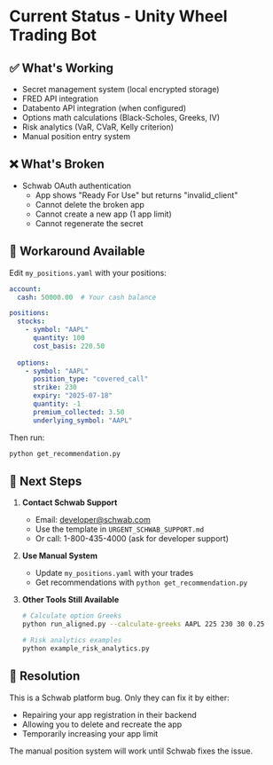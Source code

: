 # Current Status - Unity Wheel Trading Bot

## ✅ What's Working
- Secret management system (local encrypted storage)
- FRED API integration  
- Databento API integration (when configured)
- Options math calculations (Black-Scholes, Greeks, IV)
- Risk analytics (VaR, CVaR, Kelly criterion)
- Manual position entry system

## ❌ What's Broken
- Schwab OAuth authentication
  - App shows "Ready For Use" but returns "invalid_client"
  - Cannot delete the broken app
  - Cannot create a new app (1 app limit)
  - Cannot regenerate the secret

## 🔧 Workaround Available

Edit `my_positions.yaml` with your positions:
```yaml
account:
  cash: 50000.00  # Your cash balance

positions:
  stocks:
    - symbol: "AAPL"
      quantity: 100
      cost_basis: 220.50
  
  options:
    - symbol: "AAPL"
      position_type: "covered_call"
      strike: 230
      expiry: "2025-07-18"
      quantity: -1
      premium_collected: 3.50
      underlying_symbol: "AAPL"
```

Then run:
```bash
python get_recommendation.py
```

## 📧 Next Steps

1. **Contact Schwab Support**
   - Email: developer@schwab.com
   - Use the template in `URGENT_SCHWAB_SUPPORT.md`
   - Or call: 1-800-435-4000 (ask for developer support)

2. **Use Manual System**
   - Update `my_positions.yaml` with your trades
   - Get recommendations with `python get_recommendation.py`

3. **Other Tools Still Available**
   ```bash
   # Calculate option Greeks
   python run_aligned.py --calculate-greeks AAPL 225 230 30 0.25
   
   # Risk analytics examples
   python example_risk_analytics.py
   ```

## 🎯 Resolution
This is a Schwab platform bug. Only they can fix it by either:
- Repairing your app registration in their backend
- Allowing you to delete and recreate the app
- Temporarily increasing your app limit

The manual position system will work until Schwab fixes the issue.